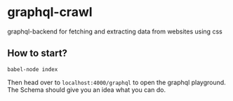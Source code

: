 # graphql-crawl
graphql-backend for fetching and extracting data from websites using css

## How to start?

```
babel-node index
```

Then head over to `localhost:4000/graphql` to open the graphql playground.
The Schema should give you an idea what you can do.
